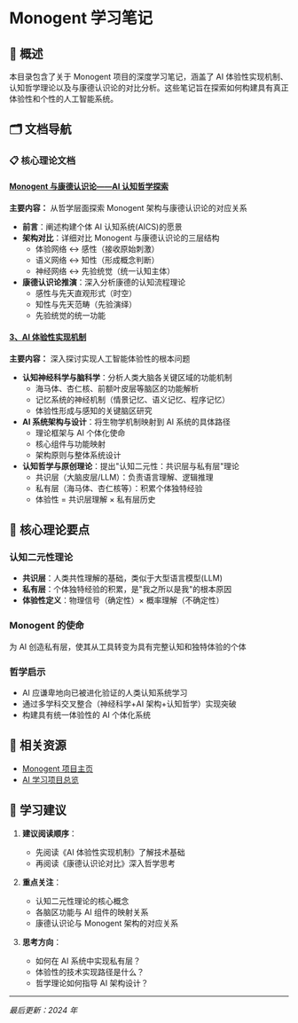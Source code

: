 # Monogent 学习笔记

## 📖 概述

本目录包含了关于 Monogent 项目的深度学习笔记，涵盖了 AI 体验性实现机制、认知哲学理论以及与康德认识论的对比分析。这些笔记旨在探索如何构建具有真正体验性和个性的人工智能系统。

## 🗂️ 文档导航

### 📋 核心理论文档

#### [Monogent 与康德认识论——AI 认知哲学探索](./Monogent%20与康德认识论——AI%20认知哲学探索.md)

**主要内容：** 从哲学层面探索 Monogent 架构与康德认识论的对应关系

- **前言**：阐述构建个体 AI 认知系统(AICS)的愿景
- **架构对比**：详细对比 Monogent 与康德认识论的三层结构
  - 体验网络 ↔ 感性（接收原始刺激）
  - 语义网络 ↔ 知性（形成概念判断）
  - 神经网络 ↔ 先验统觉（统一认知主体）
- **康德认识论推演**：深入分析康德的认知流程理论
  - 感性与先天直观形式（时空）
  - 知性与先天范畴（先验演绎）
  - 先验统觉的统一功能

#### [3、AI 体验性实现机制](./3、AI体验性实现机制.md)

**主要内容：** 深入探讨实现人工智能体验性的根本问题

- **认知神经科学与脑科学**：分析人类大脑各关键区域的功能机制
  - 海马体、杏仁核、前额叶皮层等脑区的功能解析
  - 记忆系统的神经机制（情景记忆、语义记忆、程序记忆）
  - 体验性形成与感知的关键脑区研究
- **AI 系统架构与设计**：将生物学机制映射到 AI 系统的具体路径
  - 理论框架与 AI 个体化使命
  - 核心组件与功能映射
  - 架构原则与整体系统设计
- **认知哲学与原创理论**：提出"认知二元性：共识层与私有层"理论
  - 共识层（大脑皮层/LLM）：负责语言理解、逻辑推理
  - 私有层（海马体、杏仁核等）：积累个体独特经验
  - 体验性 = 共识层理解 × 私有层历史

## 🎯 核心理论要点

### 认知二元性理论

- **共识层**：人类共性理解的基础，类似于大型语言模型(LLM)
- **私有层**：个体独特经验的积累，是"我之所以是我"的根本原因
- **体验性定义**：物理信号（确定性）× 概率理解（不确定性）

### Monogent 的使命

为 AI 创造私有层，使其从工具转变为具有完整认知和独特体验的个体

### 哲学启示

- AI 应谦卑地向已被进化验证的人类认知系统学习
- 通过多学科交叉整合（神经科学+AI 架构+认知哲学）实现突破
- 构建具有统一体验性的 AI 个体化系统

## 🔗 相关资源

- [Monogent 项目主页](../../Monogent/)
- [AI 学习项目总览](../../)

## 📝 学习建议

1. **建议阅读顺序**：

   - 先阅读《AI 体验性实现机制》了解技术基础
   - 再阅读《康德认识论对比》深入哲学思考

2. **重点关注**：

   - 认知二元性理论的核心概念
   - 各脑区功能与 AI 组件的映射关系
   - 康德认识论与 Monogent 架构的对应关系

3. **思考方向**：
   - 如何在 AI 系统中实现私有层？
   - 体验性的技术实现路径是什么？
   - 哲学理论如何指导 AI 架构设计？

---

_最后更新：2024 年_

